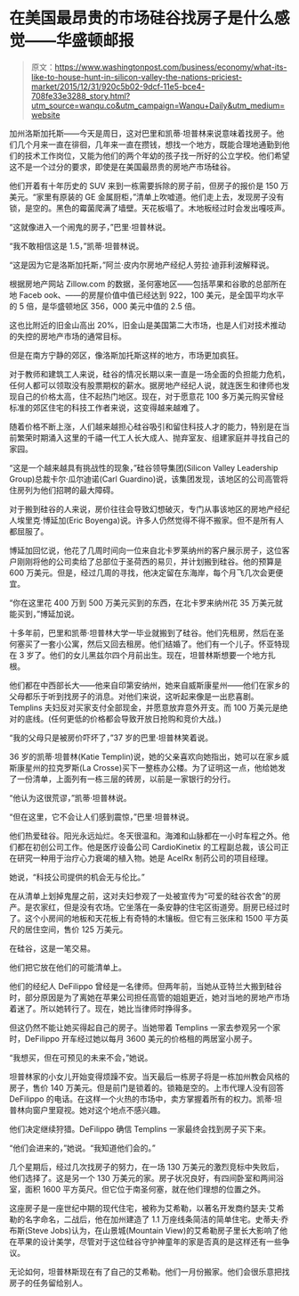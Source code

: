 # 在美国最昂贵的市场硅谷找房子是什么感觉——华盛顿邮报

> 原文：<https://www.washingtonpost.com/business/economy/what-its-like-to-house-hunt-in-silicon-valley-the-nations-priciest-market/2015/12/31/920c5b02-9dcf-11e5-bce4-708fe33e3288_story.html?utm_source=wanqu.co&utm_campaign=Wanqu+Daily&utm_medium=website>



加州洛斯加托斯——今天是周日，这对巴里和凯蒂·坦普林来说意味着找房子。他们几个月来一直在徘徊，几年来一直在攒钱，想找一个地方，既能合理地通勤到他们的技术工作岗位，又能为他们的两个年幼的孩子找一所好的公立学校。他们希望这不是一个过分的要求，即使是在美国最昂贵的房地产市场硅谷。

他们开着有十年历史的 SUV 来到一栋需要拆除的房子前，但房子的报价是 150 万美元。“家里有原装的 GE 金属厨柜，”清单上吹嘘道。他们走上去，发现房子没有锁，是空的。黑色的霉菌爬满了墙壁。天花板塌了。木地板经过时会发出嘎吱声。

“这就像进入一个闹鬼的房子，”巴里·坦普林说。

“我不敢相信这是 1.5，”凯蒂·坦普林说。

“这是因为它是洛斯加托斯，”阿兰·皮内尔房地产经纪人劳拉·迪菲利波解释说。

根据房地产网站 Zillow.com 的数据，圣何塞地区——包括苹果和谷歌的总部所在地 Faceb ook、——的房屋价值中值已经达到 922，100 美元，是全国平均水平的 5 倍，是华盛顿地区 356，000 美元中值的 2.5 倍。

这也比附近的旧金山高出 20%，旧金山是美国第二大市场，也是人们对技术推动的失控的房地产市场的通常目标。

但是在南方宁静的郊区，像洛斯加托斯这样的地方，市场更加疯狂。

对于教师和建筑工人来说，硅谷的情况长期以来一直是一场全面的负担能力危机，任何人都可以领取没有股票期权的薪水。据房地产经纪人说，就连医生和律师也发现自己的价格太高，住不起热门地区。现在，对于愿意花 100 多万美元购买曾经标准的郊区住宅的科技工作者来说，这变得越来越难了。

随着价格不断上涨，人们越来越担心硅谷吸引和留住科技人才的能力，特别是在当前繁荣时期涌入这里的千禧一代工人长大成人、抛弃室友、组建家庭并寻找自己的家园。

“这是一个越来越具有挑战性的现象，”硅谷领导集团(Silicon Valley Leadership Group)总裁卡尔·瓜尔迪诺(Carl Guardino)说，该集团发现，该地区的公司高管将住房列为他们招聘的最大障碍。

对于搬到硅谷的人来说，房价往往会导致幻想破灭，专门从事该地区的房地产经纪人埃里克·博延加(Eric Boyenga)说。许多人仍然觉得不得不搬家。但不是所有人都屈服了。

博延加回忆说，他花了几周时间向一位来自北卡罗莱纳州的客户展示房子，这位客户刚刚将他的公司卖给了总部位于圣荷西的易贝，并计划搬到硅谷。他的预算是 600 万美元。但是，经过几周的寻找，他决定留在东海岸，每个月飞几次会更便宜。

“你在这里花 400 万到 500 万美元买到的东西，在北卡罗来纳州花 35 万美元就能买到，”博延加说。

十多年前，巴里和凯蒂·坦普林大学一毕业就搬到了硅谷。他们先租房，然后在圣何塞买了一套小公寓，然后又回去租房。他们结婚了。他们有一个儿子。怀亚特现在 3 岁了。他们的女儿黑兹尔四个月前出生。现在，坦普林斯想要一个地方扎根。

他们都在中西部长大——他来自印第安纳州，她来自威斯康星州——他们在家乡的父母都乐于听到找房子的消息。对他们来说，这听起来像是一出悲喜剧。Templins 夫妇反对买家支付全部现金，并愿意放弃意外开支。而 100 万美元是绝对的底线。(任何更低的价格都会导致开放日抢购和竞价大战。)

“我的父母只是被房价吓坏了，”37 岁的巴里·坦普林笑着说。

36 岁的凯蒂·坦普林(Katie Templin)说，她的父亲喜欢向她指出，她可以在家乡威斯康星州的拉克罗斯(La Crosse)买下一整栋办公楼。为了证明这一点，他给她发了一份清单，上面列有一栋三层的砖房，以前是一家银行的分行。

“他认为这很荒谬，”凯蒂·坦普林说。

“但在这里，它不会让人们感到震惊，”巴里·坦普林说。

他们热爱硅谷。阳光永远灿烂。冬天很温和。海滩和山脉都在一小时车程之外。他们都在初创公司工作。他是医疗设备公司 CardioKinetix 的工程副总裁，该公司正在研究一种用于治疗心力衰竭的植入物。她是 AcelRx 制药公司的项目经理。

她说，“科技公司提供的机会无与伦比。”

在从清单上划掉鬼屋之前，这对夫妇参观了一处被宣传为“可爱的硅谷农舍”的房产。是农家红，但是没有农场。它坐落在一条安静的住宅区街道旁。厨房已经过时了。这个小房间的地板和天花板上有奇特的木镶板。但它有三张床和 1500 平方英尺的居住空间，售价 125 万美元。

在硅谷，这是一笔交易。

他们把它放在他们的可能清单上。

他们的经纪人 DeFilippo 曾经是一名律师。但两年前，当她从亚特兰大搬到硅谷时，部分原因是为了离她在苹果公司担任高管的姐姐更近，她对当地的房地产市场着迷了。所以她转行了。现在，她比当律师时挣得多。

但这仍然不能让她买得起自己的房子。当她带着 Templins 一家去参观另一个家时，DeFilippo 开车经过她以每月 3600 美元的价格租的两居室小房子。

“我想买，但在可预见的未来不会，”她说。

坦普林家的小女儿开始变得烦躁不安。当天最后一栋房子将是一栋加州教会风格的房子，售价 140 万美元。但是前门是锁着的。锁箱是空的。上市代理人没有回答 DeFilippo 的电话。在这样一个火热的市场中，卖方掌握着所有的权力。凯蒂·坦普林向窗户里窥视。她对这个地点不感兴趣。

他们决定继续狩猎。DeFilippo 确信 Templins 一家最终会找到房子买下来。

“他们会进来的，”她说。“我知道他们会的。”

几个星期后，经过几次找房子的努力，在一场 130 万美元的激烈竞标中失败后，他们选择了。这是另一个 130 万美元的家。房子状况良好，有四间卧室和两间浴室，面积 1600 平方英尺。但它位于南圣何塞，就在他们理想的位置之外。

这座房子是一座世纪中期的现代住宅，被称为艾希勒，以著名开发商约瑟夫·艾希勒的名字命名，二战后，他在加州建造了 1.1 万座线条简洁的简单住宅。史蒂夫·乔布斯(Steve Jobs)认为，在山景城(Mountain View)的艾希勒房子里长大影响了他在苹果的设计美学，尽管对于这位硅谷守护神童年的家是否真的是这样还有一些争议。

无论如何，坦普林斯现在有了自己的艾希勒。他们一月份搬家。他们会很乐意把找房子的任务留给别人。


